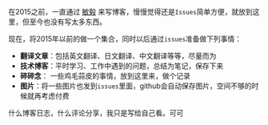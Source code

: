 在2015之前，一直通过 [敏毅](http://lesliezhu.github.com/) 来写博客，慢慢觉得还是`Issues`简单方便，就放到这里，但至今也没有写太多东西。

现在，将2015年以前的做一个集合，同时以后通过`issues`准备做下列事情：

- **翻译文章**：包括英文翻译、日文翻译、中文翻译等等，尽量而为
- **技术博客**：平时学习、工作中遇到的问题，总结为笔记，保存下来
- **碎碎念**： 一些鸡毛蒜皮的事情，放到这里来，做个记录
- **图片**：将一些图片也发到`issues`里面，github会自动保存图片，空间不够的时候就再考虑付费

什么博客日志，什么评论分享，我只是写给自己看。可可
